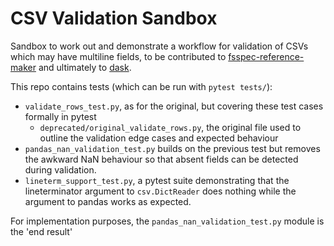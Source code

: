 # CSV Validation Sandbox

Sandbox to work out and demonstrate a workflow for validation of CSVs which may have multiline
fields, to be contributed to
[fsspec-reference-maker](https://github.com/intake/fsspec-reference-maker/issues/66) and
ultimately to [dask](https://github.com/dask/dask/issues/8045).

This repo contains tests (which can be run with `pytest tests/`):

- `validate_rows_test.py`, as for the original, but covering these test cases formally in pytest
  - `deprecated/original_validate_rows.py`, the original file used to outline the validation
    edge cases and expected behaviour
- `pandas_nan_validation_test.py` builds on the previous test but removes the awkward NaN behaviour
  so that absent fields can be detected during validation.
- `lineterm_support_test.py`, a pytest suite demonstrating that the lineterminator argument to
  `csv.DictReader` does nothing while the argument to pandas works as expected.

For implementation purposes, the `pandas_nan_validation_test.py` module is the 'end result'
